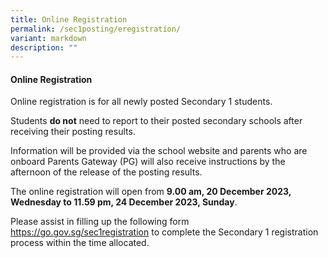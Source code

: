 ```yaml
---
title: Online Registration
permalink: /sec1posting/eregistration/
variant: markdown
description: ""
---
```

#### **Online Registration**

Online registration is for all newly posted Secondary 1 students. 

Students **do not** need to report to their posted secondary schools after receiving their posting results. 

Information will be provided via the school website and parents who are onboard Parents Gateway (PG) will also receive instructions by the afternoon of the release of the posting results.

The online registration will open from **9.00 am, 20 December 2023, Wednesday to 11.59 pm, 24 December 2023, Sunday**. 

Please assist in filling up the following form <a target="_blank" href="https://go.gov.sg/sec1registration">https://go.gov.sg/sec1registration</a> to complete the Secondary 1 registration process within the time allocated.